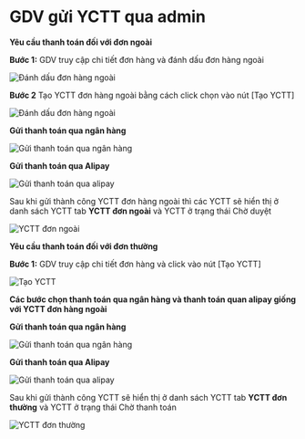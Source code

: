 # GDV gửi YCTT qua admin

**Yêu cầu thanh toán đối với đơn ngoài**

**Bước 1:** GDV truy cập chi tiết đơn hàng và đánh dấu đơn hàng ngoài

![&#x110;&#xE1;nh d&#x1EA5;u &#x111;&#x1A1;n h&#xE0;ng ngo&#xE0;i](https://user-images.githubusercontent.com/76998374/106359291-5599c980-6344-11eb-9efe-f8276b347a38.png)

**Bước 2** Tạo YCTT đơn hàng ngoài bằng cách click chọn vào nút \[Tạo YCTT\]

![&#x110;&#xE1;nh d&#x1EA5;u &#x111;&#x1A1;n h&#xE0;ng ngo&#xE0;i](https://user-images.githubusercontent.com/76998374/106359291-5599c980-6344-11eb-9efe-f8276b347a38.png)

**Gửi thanh toán qua ngân hàng**

![G&#x1EED;i thanh to&#xE1;n qua ng&#xE2;n h&#xE0;ng](https://user-images.githubusercontent.com/76998374/106359315-9691de00-6344-11eb-8170-81c979da4a54.png)

**Gửi thanh toán qua Alipay**

![G&#x1EED;i thanh to&#xE1;n qua alipay](https://user-images.githubusercontent.com/76998374/106359334-bf19d800-6344-11eb-9322-067088187da0.png)

Sau khi gửi thành công YCTT đơn hàng ngoài thì các YCTT sẽ hiển thị ở danh sách YCTT tab **YCTT đơn ngoài** và YCTT ở trạng thái Chờ duyệt

![YCTT &#x111;&#x1A1;n ngo&#xE0;i](https://user-images.githubusercontent.com/76998374/106359380-191a9d80-6345-11eb-9813-da34bfdde727.png)

**Yêu cầu thanh toán đối với đơn thường**

**Bước 1:** GDV truy cập chi tiết đơn hàng và click vào nút \[Tạo YCTT\]

![T&#x1EA1;o YCTT](https://user-images.githubusercontent.com/76998374/106359470-934b2200-6345-11eb-8b37-9c4e3d2b4ddc.png)

**Các bước chọn thanh toán qua ngân hàng và thanh toán quan alipay giống với YCTT đơn hàng ngoài**

**Gửi thanh toán qua ngân hàng**

![G&#x1EED;i thanh to&#xE1;n qua ng&#xE2;n h&#xE0;ng](https://user-images.githubusercontent.com/76998374/106359315-9691de00-6344-11eb-8170-81c979da4a54.png)

**Gửi thanh toán qua Alipay**

![G&#x1EED;i thanh to&#xE1;n qua alipay](https://user-images.githubusercontent.com/76998374/106359334-bf19d800-6344-11eb-9322-067088187da0.png)

Sau khi gửi thành công YCTT sẽ hiển thị ở danh sách YCTT tab **YCTT đơn thường** và YCTT ở trạng thái Chờ thanh toán

![YCTT &#x111;&#x1A1;n th&#x1B0;&#x1EDD;ng](https://user-images.githubusercontent.com/76998374/106359570-34d27380-6346-11eb-82d4-1b3901acd67f.png)

